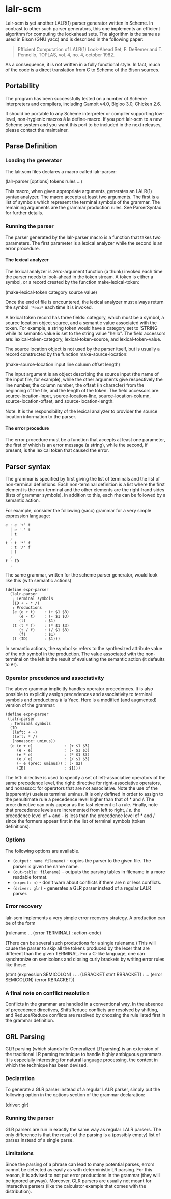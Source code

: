 # lalr-scm

Lalr-scm is yet another LALR(1) parser generator written in Scheme. In contrast
to other such parser generators, this one implements an efficient algorithm for
computing the lookahead sets. The algorithm is the same as used in Bison (GNU
yacc) and is described in the following paper:

> Efficient Computation of LALR(1) Look-Ahead Set, F. DeRemer and T. Pennello,
> TOPLAS, vol. 4, no. 4, october 1982.

As a consequence, it is not written in a fully functional style. In fact, much
of the code is a direct translation from C to Scheme of the Bison sources.

## Portability

The program has been successfully tested on a number of Scheme interpreters and
compilers, including Gambit v4.0, Bigloo 3.0, Chicken 2.6.

It should be portable to any Scheme interpreter or compiler supporting
low-level, non-hygienic macros à la define-macro. If you port lalr-scm to a new
Scheme system and you want this port to be included in the next releases,
please contact the maintainer.

## Parse Definition

### Loading the generator

The lalr.scm files declares a macro called lalr-parser:

   (lalr-parser [options] tokens rules ...)

This macro, when given appropriate arguments, generates an LALR(1) syntax
analyzer. The macro accepts at least two arguments. The first is a list of
symbols which represent the terminal symbols of the grammar. The remaining
arguments are the grammar production rules. See ParserSyntax for further
details.

### Running the parser

The parser generated by the lalr-parser macro is a function that takes two
parameters. The first parameter is a lexical analyzer while the second is an
error procedure.

#### The lexical analyzer

The lexical analyzer is zero-argument function (a thunk) invoked each time the
parser needs to look-ahead in the token stream. A token is either a symbol, or
a record created by the function make-lexical-token:

   (make-lexical-token category source value)

Once the end of file is encountered, the lexical analyzer must always return
the symbol `'*eoi*` each time it is invoked.

A lexical token record has three fields: category, which must be a symbol, a
source location object source, and a semantic value associated with the token.
For example, a string token would have a category set to 'STRING while its
semantic value is set to the string value "hello". The field accessors are:
lexical-token-category, lexical-token-source, and lexical-token-value.

The source location object is not used by the parser itself, but is usually a
record constructed by the function make-source-location:

   (make-source-location input line column offset length)

The input argument is an object describing the source input (the name of the
input file, for example), while the other arguments give respectively the line
number, the column number, the offset (in character) from the beginning of the
file, and the length of the token. The field accessors are:
source-location-input, source-location-line, source-location-column,
source-location-offset, and source-location-length.

Note: It is the responsibility of the lexical analyzer to provider the source
location information to the parser.

#### The error procedure

The error procedure must be a function that accepts at least one parameter, the
first of which is an error message (a string), while the second, if present, is
the lexical token that caused the error.

## Parser syntax

The grammar is specified by first giving the list of terminals and the list of
non-terminal definitions. Each non-terminal definition is a list where the
first element is the non-terminal and the other elements are the right-hand
sides (lists of grammar symbols). In addition to this, each rhs can be followed
by a semantic action.

For example, consider the following (yacc) grammar for a very simple expression
language:

    e : e '+' t
      | e '-' t
      | t
      ;
    t : t '*' f
      : t '/' f
      | f
      ;
    f : ID
      ;

The same grammar, written for the scheme parser generator, would look like this
(with semantic actions)

    (define expr-parser
      (lalr-parser
       ; Terminal symbols
       (ID + - * /)
       ; Productions
       (e (e + t)    : (+ $1 $3)
          (e - t)    : (- $1 $3)
          (t)        : $1)
       (t (t * f)    : (* $1 $3)
          (t / f)    : (/ $1 $3)
          (f)        : $1)
       (f (ID)       : $1)))

In semantic actions, the symbol `$n` refers to the synthesized attribute value
of the nth symbol in the production. The value associated with the non-terminal
on the left is the result of evaluating the semantic action (it defaults to
`#f`).

### Operator precedence and associativity

The above grammar implicitly handles operator precedences. It is also possible
to explicitly assign precedences and associativity to terminal symbols and
productions à la Yacc. Here is a modified (and augmented) version of the
grammar:

    (define expr-parser
     (lalr-parser
      ; Terminal symbols
      (ID
       (left: + -)
       (left: * /)
       (nonassoc: uminus))
      (e (e + e)              : (+ $1 $3)
         (e - e)              : (- $1 $3)
         (e * e)              : (* $1 $3)
         (e / e)              : (/ $1 $3)
         (- e (prec: uminus)) : (- $2)
         (ID)                 : $1)))

The left: directive is used to specify a set of left-associative operators of
the same precedence level, the right: directive for right-associative
operators, and nonassoc: for operators that are not associative. Note the use
of the (apparently) useless terminal uminus. It is only defined in order to
assign to the penultimate rule a precedence level higher than that of * and /.
The prec: directive can only appear as the last element of a rule. Finally,
note that precedence levels are incremented from left to right, _i.e._ the
precedence level of + and - is less than the precedence level of * and / since
the formers appear first in the list of terminal symbols (token definitions).

### Options

The following options are available.

 * `(output: name filename)` - copies the parser to the given file. The parser is given the name name.
 * `(out-table: filename)` - outputs the parsing tables in filename in a more readable format.
 * `(expect: n)` - don't warn about conflicts if there are n or less conflicts.
 * `(driver: glr)` - generates a GLR parser instead of a regular LALR parser.

### Error recovery

lalr-scm implements a very simple error recovery strategy. A production can be
of the form

   (rulename
      ...
      (error TERMINAL) : action-code)

(There can be several such productions for a single rulename.) This will cause
the parser to skip all the tokens produced by the lexer that are different than
the given TERMINAL. For a C-like language, one can synchronize on semicolons
and closing curly brackets by writing error rules like these:

   (stmt
      (expression SEMICOLON) : ...
      (LBRACKET stmt RBRACKET) : ...
      (error SEMICOLON)
      (error RBRACKET))

### A final note on conflict resolution

Conflicts in the grammar are handled in a conventional way. In the absence of
precedence directives, Shift/Reduce conflicts are resolved by shifting, and
Reduce/Reduce conflicts are resolved by choosing the rule listed first in the
grammar definition.

## GRL Parsing

GLR parsing (which stands for Generalized LR parsing) is an extension of the
traditional LR parsing technique to handle highly ambiguous grammars. It is
especially interesting for natural language processing, the context in which
the technique has been devised.

### Declaration

To generate a GLR parser instead of a regular LALR parser, simply put the
following option in the options section of the grammar declaration:

  (driver: glr)

### Running the parser

GLR parsers are run in exactly the same way as regular LALR parsers. The only
difference is that the result of the parsing is a (possibly empty) list of
parses instead of a single parse.

### Limitations

Since the parsing of a phrase can lead to many potential parses, errors cannot
be detected as easily as with deterministic LR parsing. For this reason, it is
advised to not put error productions in the grammar (they will be ignored
anyway). Moreover, GLR parsers are usually not meant for interactive parsers
(like the calculator example that comes with the distribution).

